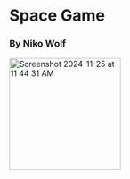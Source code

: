 # Space Game
### By Niko Wolf
<img width="200" alt="Screenshot 2024-11-25 at 11 44 31 AM" src="https://github.com/user-attachments/assets/6e6a4d4d-bf68-4ed1-83ba-905b78338434">
